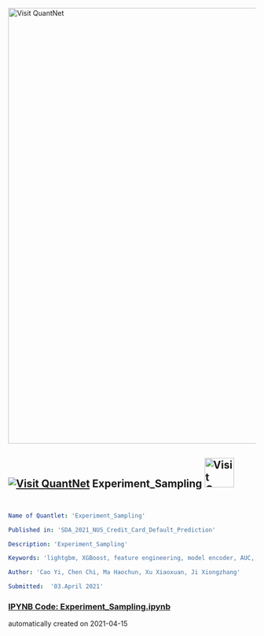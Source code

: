 [<img src="https://github.com/QuantLet/Styleguide-and-FAQ/blob/master/pictures/banner.png" width="888" alt="Visit QuantNet">](http://quantlet.de/)

## [<img src="https://github.com/QuantLet/Styleguide-and-FAQ/blob/master/pictures/qloqo.png" alt="Visit QuantNet">](http://quantlet.de/) **Experiment_Sampling** [<img src="https://github.com/QuantLet/Styleguide-and-FAQ/blob/master/pictures/QN2.png" width="60" alt="Visit QuantNet 2.0">](http://quantlet.de/)

```yaml


Name of Quantlet: 'Experiment_Sampling' 

Published in: 'SDA_2021_NUS_Credit_Card_Default_Prediction'

Description: 'Experiment_Sampling'

Keywords: 'lightgbm, XGBoost, feature engineering, model encoder, AUC, credit card default, feature selection' 

Author: 'Cao Yi, Chen Chi, Ma Haochun, Xu Xiaoxuan, Ji Xiongzhang'

Submitted:  '03.April 2021'


```

### [IPYNB Code: Experiment_Sampling.ipynb](Experiment_Sampling.ipynb)


automatically created on 2021-04-15